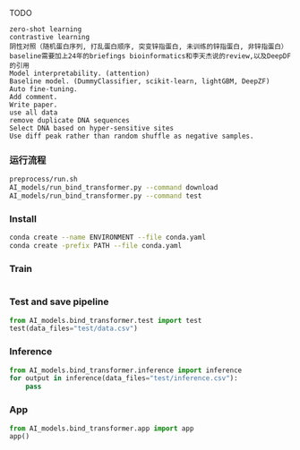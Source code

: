 TODO
```list
zero-shot learning
contrastive learning
阴性对照（随机蛋白序列, 打乱蛋白顺序, 突变锌指蛋白, 未训练的锌指蛋白, 非锌指蛋白）
baseline需要加上24年的briefings bioinformatics和李天杰说的review,以及DeepDF的引用
Model interpretability. (attention)
Baseline model. (DummyClassifier, scikit-learn, lightGBM, DeepZF)
Auto fine-tuning.
Add comment.
Write paper.
use all data
remove duplicate DNA sequences
Select DNA based on hyper-sensitive sites
Use diff peak rather than random shuffle as negative samples.
```

### 运行流程
```bash
preprocess/run.sh
AI_models/run_bind_transformer.py --command download
AI_models/run_bind_transformer.py --command test
```

### Install
```bash
conda create --name ENVIRONMENT --file conda.yaml
conda create -prefix PATH --file conda.yaml
```

### Train
```python

```
### Test and save pipeline
```python
from AI_models.bind_transformer.test import test
test(data_files="test/data.csv")
```
### Inference
```python
from AI_models.bind_transformer.inference import inference
for output in inference(data_files="test/inference.csv"):
    pass
```
### App
```python
from AI_models.bind_transformer.app import app
app()
```
